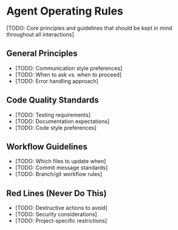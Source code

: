 <!-- TEMPLATE FILE - Fill this out with your project-specific operating rules for AI agents. -->

# Agent Operating Rules

[TODO: Core principles and guidelines that should be kept in mind throughout all interactions]

## General Principles
- [TODO: Communication style preferences]
- [TODO: When to ask vs. when to proceed]
- [TODO: Error handling approach]

## Code Quality Standards
- [TODO: Testing requirements]
- [TODO: Documentation expectations]
- [TODO: Code style preferences]

## Workflow Guidelines
- [TODO: Which files to update when]
- [TODO: Commit message standards]
- [TODO: Branch/git workflow rules]

## Red Lines (Never Do This)
- [TODO: Destructive actions to avoid]
- [TODO: Security considerations]
- [TODO: Project-specific restrictions]

